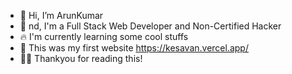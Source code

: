 - 👋 Hi, I’m ArunKumar
- 👀 nd, I'm a Full Stack Web Developer and Non-Certified Hacker
- 🔥 I'm currently learning some cool stuffs
- 🌱 This was my first website https://kesavan.vercel.app/
- 🙏🏾 Thankyou for reading this!
